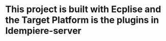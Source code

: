 <h1>This project is built with Ecplise and the Target Platform is the plugins in Idempiere-server</h1>
